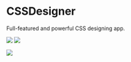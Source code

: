 CSSDesigner
===========

Full-featured and powerful CSS designing app.

[![](http://res.cloudinary.com/dfzokzfi5/image/upload/c_scale,h_100/v1416983052/common/buy.png)](https://shopper.mycommerce.com/checkout/cart/add/55399-6)
[![](http://res.cloudinary.com/dfzokzfi5/image/upload/c_scale,h_96/v1416983052/common/cart.png)](https://shopper.mycommerce.com/checkout/cart/add/55399-6)


![](http://res.cloudinary.com/dfzokzfi5/image/upload/v1416970365/CSSDesigner/screen_cssdesigner.png)
